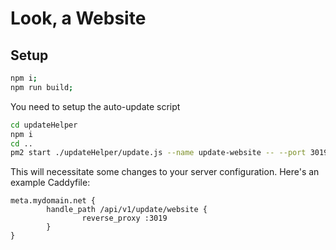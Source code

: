 # Look, a Website

## Setup

```bash
npm i;
npm run build;
```

You need to setup the auto-update script

```bash
cd updateHelper
npm i
cd ..
pm2 start ./updateHelper/update.js --name update-website -- --port 3019 --serverName update-website
```

This will necessitate some changes to your server configuration. Here's an example Caddyfile:

```caddyfile
meta.mydomain.net {
        handle_path /api/v1/update/website {
                reverse_proxy :3019
        }
}
```
